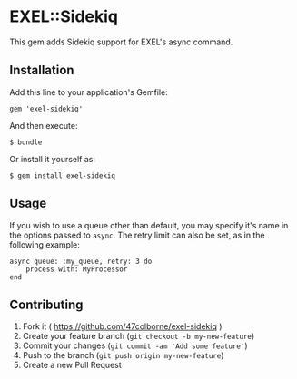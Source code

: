 # EXEL::Sidekiq

This gem adds Sidekiq support for EXEL's async command.

## Installation

Add this line to your application's Gemfile:

    gem 'exel-sidekiq'

And then execute:

    $ bundle

Or install it yourself as:

    $ gem install exel-sidekiq

## Usage

If you wish to use a queue other than default, you may specify it's name in the options passed to `async`. The retry limit
can also be set, as in the following example:

    async queue: :my_queue, retry: 3 do
        process with: MyProcessor
    end

## Contributing

1. Fork it ( https://github.com/47colborne/exel-sidekiq )
2. Create your feature branch (`git checkout -b my-new-feature`)
3. Commit your changes (`git commit -am 'Add some feature'`)
4. Push to the branch (`git push origin my-new-feature`)
5. Create a new Pull Request
